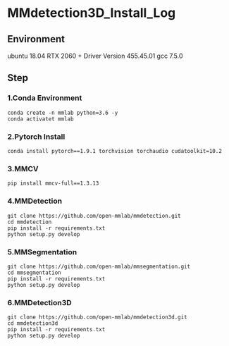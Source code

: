 # MMdetection3D_Install_Log

## Environment
ubuntu 18.04
RTX 2060 + Driver Version 455.45.01
gcc 7.5.0

## Step
### 1.Conda Environment
```
conda create -n mmlab python=3.6 -y
conda activatet mmlab
```

### 2.Pytorch Install
```
conda install pytorch==1.9.1 torchvision torchaudio cudatoolkit=10.2 
```
### 3.MMCV
```
pip install mmcv-full==1.3.13
```
### 4.MMDetection
```
git clone https://github.com/open-mmlab/mmdetection.git
cd mmdetection
pip install -r requirements.txt
python setup.py develop
```
### 5.MMSegmentation
```
git clone https://github.com/open-mmlab/mmsegmentation.git
cd mmsegmentation
pip install -r requirements.txt
python setup.py develop
```
### 6.MMDetection3D
```
git clone https://github.com/open-mmlab/mmdetection3d.git
cd mmdetection3d
pip install -r requirements.txt
python setup.py develop
```
